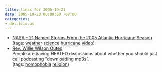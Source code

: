 ```yaml
---
title: links for 2005-10-21
date: 2005-10-20 00:00:00 -07:00
categories:
- del.icio.us
---
```


<ul class="delicious">
	<li>
		<div class="delicious-link"><a href="http://www.nasa.gov/vision/earth/lookingatearth/2005_hurricane_season.html">NASA - 21 Named Storms From the 2005 Atlantic Hurricane Season</a></div>
		<div class="delicious-tags">(tags: <a href="http://del.icio.us/torrez/weather">weather</a> <a href="http://del.icio.us/torrez/science">science</a> <a href="http://del.icio.us/torrez/hurricane">hurricane</a> <a href="http://del.icio.us/torrez/video">video</a>)</div>
	</li>
	<li>
		<div class="delicious-link"><a href="http://www.keithboykin.com/arch/001396.html">Rev. Willie Wilson Outed</a></div>
		<div class="delicious-extended">People are having HEATED discussions about whether you should just call podcasting "downloading mp3s".</div>
		<div class="delicious-tags">(tags: <a href="http://del.icio.us/torrez/homophobia">homophobia</a> <a href="http://del.icio.us/torrez/religion">religion</a>)</div>
	</li>
</ul>
